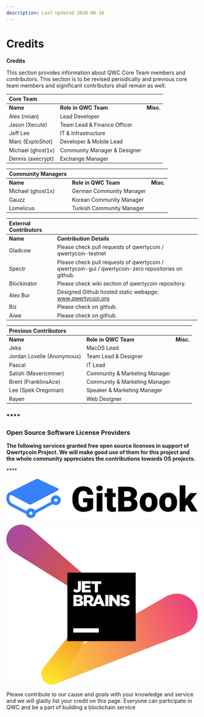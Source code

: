 ```yaml
---
description: Last Updated 2020-06-16
---
```


# Credits

**Credits**

This section provides information about QWC Core Team members and contributors. This section is to be revised periodically and previous core team members and significant contributors shall remain as well.

| **Core Team** |  |  |
| :--- | :--- | :--- |
| **Name** | **Role in QWC Team** | **Misc.** |
| Alex \(nnian\) | Lead Developer |  |
| Jason \(Xecute\) | Team Lead & Finance Officer |  |
| Jeff Lee | IT & Infrastructure |  |
| Marc \(ExploShot\) | Developer & Mobile Lead |  |
| Michael \(ghost1x\) | Community Manager & Designer |  |
| Dennis \(axecrypt\) | Exchange Manager |  |

| **Community Managers** |  |  |
| :--- | :--- | :--- |
| **Name** | **Role in QWC Team** | **Misc.** |
| Michael \(ghost1x\) | German Community Manager |  |
| Gauzz | Korean Community Manager |  |
| Lomelicus | Turkish Community Manager |  |

| **External Contributors** |  |
| :--- | :--- |
| **Name** | **Contribution Details** |
| Gladcow | Please check pull requests of qwertycoin / qwertycoin-testnet |
| Spectr | Please check pull requests of qwertycoin / qwertycoin-gui / qwertycoin-zero repositories on github. |
| Blockinator | Please check wiki section of qwertycoin repository. |
| Alex Bur | Designed Github hosted static webapge: www.qwertycoin.org |
| Biz | Please check on github. |
| Aiwe | Please check on github. |

| **Previous Contributors** |  |  |
| :--- | :--- | :--- |
| **Name** | **Role in QWC Team** | **Misc.** |
| Jeka | MacOS Lead |  |
| Jordan Lovelle \(Anonymous\) | Team Lead & Designer |  |
| Pascal | IT Lead |  |
| Satish \(Mavericminer\) | Community & Marketing Manager |  |
| Brent \(FranklinsAce\) | Community & Marketing Manager |  |
| Lee \(Spek Oregonian\) | Speaker & Marketing Manager |  |
| Rayen | Web Designer |  |

### \*\*\*\*

### **Open Source Software License Providers**

**The following services granted free open source licenses in support of Qwertycoin Project. We will make good use of them for this project and the whole community appreciates the contributions towards OS projects.**

\*\*\*\*

![Full Access to Gitbook FEatures for Qwertycoin Documentation and Whitepaper Pages](.gitbook/assets/logotext.svg)



![10 IDE All Package Access ](.gitbook/assets/jetbrains-variant-2.png)



Please contribute to our cause and goals with your knowledge and service and we will gladly list your credit on this page. Everyone can participate in QWC and be a part of building a blockchain service

